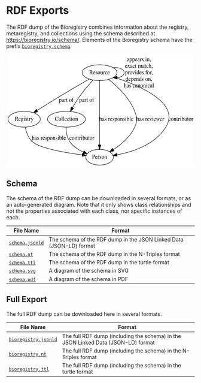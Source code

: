 # RDF Exports

The RDF dump of the Bioregistry combines information about the registry,
metaregistry, and collections using the schema described at
https://bioregistry.io/schema/. Elements of the Bioregistry schema have the
prefix
[`bioregistry.schema`](https://bioregistry.io/registry/bioregistry.schema).

<img alt="Bioregistry schema diagram" src="schema.svg" height="300">

## Schema

The schema of the RDF dump can be downloaded in several formats, or as an
auto-generated diagram. Note that it only shows class relationships and not the
properties associated with each class, nor specific instances of each.

| File Name                        | Format                                                              |
| -------------------------------- | ------------------------------------------------------------------- |
| [`schema.jsonld`](schema.jsonld) | The schema of the RDF dump in the JSON Linked Data (JSON-LD) format |
| [`schema.nt`](schema.nt)         | The schema of the RDF dump in the N-Triples format                  |
| [`schema.ttl`](schema.ttl)       | The schema of the RDF dump in the turtle format                     |
| [`schema.svg`](schema.svg)       | A diagram of the schema in SVG                                      |
| [`schema.pdf`](schema.pdf)       | A diagram of the schema in PDF                                      |

## Full Export

The full RDF dump can be downloaded here in several formats.

| File Name                                  | Format                                                                            |
| ------------------------------------------ | --------------------------------------------------------------------------------- |
| [`bioregistry.jsonld`](bioregistry.jsonld) | The full RDF dump (including the schema) in the JSON Linked Data (JSON-LD) format |
| [`bioregistry.nt`](bioregistry.nt)         | The full RDF dump (including the schema) in the N-Triples format                  |
| [`bioregistry.ttl`](bioregistry.ttl)       | The full RDF dump (including the schema) in the turtle format                     |
